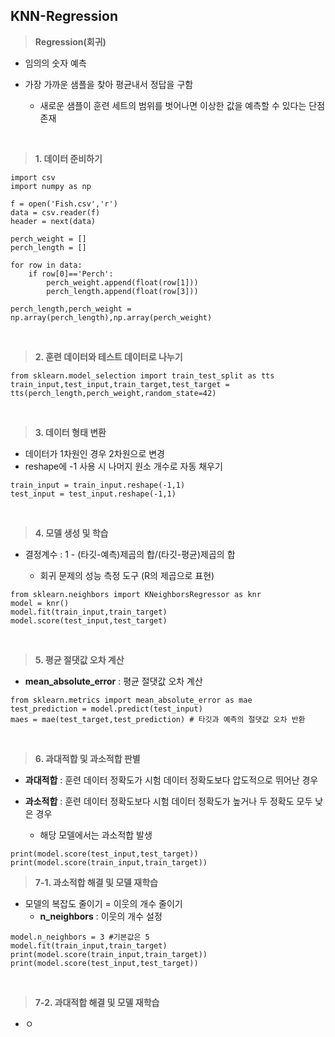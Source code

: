 ## KNN-Regression

> **Regression(회귀)**

- 임의의 숫자 예측 
- 가장 가까운 샘플을 찾아 평균내서 정답을 구함 

    - 새로운 샘플이 훈련 세트의 범위를 벗어나면 이상한 값을 예측할 수 있다는 단점 존재 

<br>

> **1. 데이터 준비하기**

>
    import csv
    import numpy as np

    f = open('Fish.csv','r')
    data = csv.reader(f)
    header = next(data)

    perch_weight = []
    perch_length = []

    for row in data:
        if row[0]=='Perch':
            perch_weight.append(float(row[1]))
            perch_length.append(float(row[3]))

    perch_length,perch_weight = np.array(perch_length),np.array(perch_weight)
<br>

> **2. 훈련 데이터와 테스트 데이터로 나누기**

>
    from sklearn.model_selection import train_test_split as tts
    train_input,test_input,train_target,test_target = tts(perch_length,perch_weight,random_state=42)
<br>

> **3. 데이터 형태 변환**

- 데이터가 1차원인 경우 2차원으로 변경
- reshape에 -1 사용 시 나머지 원소 개수로 자동 채우기

>
    train_input = train_input.reshape(-1,1)
    test_input = test_input.reshape(-1,1)
<br>

> **4. 모델 생성 및 학습**

- 결정계수 : 1 - (타깃-예측)제곱의 합/(타깃-평균)제곱의 합

    - 회귀 문제의 성능 측정 도구 (R의 제곱으로 표현)

>
    from sklearn.neighbors import KNeighborsRegressor as knr 
    model = knr()
    model.fit(train_input,train_target)
    model.score(test_input,test_target)
<br>

> **5. 평균 절댓값 오차 계산**

- **mean_absolute_error** : 평균 절댓값 오차 계산 
>
    from sklearn.metrics import mean_absolute_error as mae  
    test_prediction = model.predict(test_input)
    maes = mae(test_target,test_prediction) # 타깃과 예측의 절댓값 오차 반환
<br>

> **6. 과대적합 및 과소적합 판별**

- **과대적합** : 훈련 데이터 정확도가 시험 데이터 정확도보다 압도적으로 뛰어난 경우  
- **과소적합** : 훈련 데이터 정확도보다 시험 데이터 정확도가 높거나 두 정확도 모두 낮은 경우
  
  - 해당 모델에서는 과소적합 발생
>
    print(model.score(test_input,test_target))
    print(model.score(train_input,train_target))

> **7-1. 과소적합 해결 및 모델 재학습**

- 모델의 복잡도 줄이기 = 이웃의 개수 줄이기
  - **n_neighbors** : 이웃의 개수 설정 

>
    model.n_neighbors = 3 #기본값은 5 
    model.fit(train_input,train_target)
    print(model.score(train_input,train_target))
    print(model.score(test_input,test_target))
<br>

> **7-2. 과대적합 해결 및 모델 재학습**

- ㅇ
